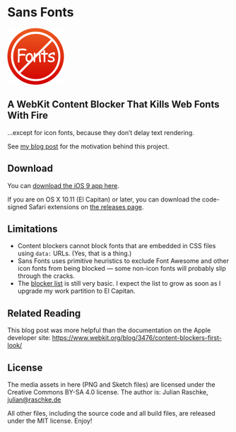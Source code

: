 # Sans Fonts

![Sans Fonts icon](SansFonts.safariextension/Icon-128.png)

## A WebKit Content Blocker That Kills Web Fonts With Fire

…except for icon fonts, because they don’t delay text rendering.

See [my blog post](https://jlnr.de/2015/09/13/sans-fonts.html) for the motivation behind this project.

## Download

You can [download the iOS 9 app here](https://itunes.apple.com/us/app/sans-fonts/id1037531461?mt=8).

If you are on OS X 10.11 (El Capitan) or later, you can download the code-signed Safari extensions on [the releases page](https://github.com/jlnr/SansFonts/releases).

## Limitations

* Content blockers cannot block fonts that are embedded in CSS files using `data:` URLs. (Yes, that is a thing.)
* Sans Fonts uses primitive heuristics to exclude Font Awesome and other icon fonts from being blocked — some non-icon fonts will probably slip through the cracks.
* The [blocker list](content-blocker/blockerList.json) is still very basic.
  I expect the list to grow as soon as I upgrade my work partition to El Capitan.

## Related Reading

This blog post was more helpful than the documentation on the Apple developer site: https://www.webkit.org/blog/3476/content-blockers-first-look/

## License

The media assets in here (PNG and Sketch files) are licensed under the Creative Commons BY-SA 4.0 license.
The author is: Julian Raschke, julian@raschke.de

All other files, including the source code and all build files, are released under the MIT license. Enjoy!
